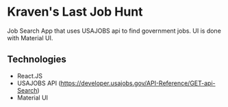 # Kraven's Last Job Hunt

Job Search App that uses USAJOBS api to find government jobs. UI is done with Material UI.

## Technologies
- React.JS
- USAJOBS API (https://developer.usajobs.gov/API-Reference/GET-api-Search)
- Material UI